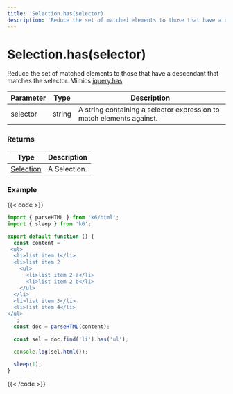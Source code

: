 ```yaml
---
title: 'Selection.has(selector)'
description: 'Reduce the set of matched elements to those that have a descendant that matches the selector.'
---
```


# Selection.has(selector)

Reduce the set of matched elements to those that have a descendant that matches the selector.
Mimics [jquery.has](https://api.jquery.com/has/).

| Parameter | Type   | Description                                                          |
| --------- | ------ | -------------------------------------------------------------------- |
| selector  | string | A string containing a selector expression to match elements against. |

### Returns

| Type                                                                                   | Description  |
| -------------------------------------------------------------------------------------- | ------------ |
| [Selection](https://grafana.com/docs/k6/<K6_VERSION>/javascript-api/k6-html/selection) | A Selection. |

### Example

{{< code >}}

```javascript
import { parseHTML } from 'k6/html';
import { sleep } from 'k6';

export default function () {
  const content = `
 <ul>
  <li>list item 1</li>
  <li>list item 2
    <ul>
      <li>list item 2-a</li>
      <li>list item 2-b</li>
    </ul>
  </li>
  <li>list item 3</li>
  <li>list item 4</li>
</ul>
  `;
  const doc = parseHTML(content);

  const sel = doc.find('li').has('ul');

  console.log(sel.html());

  sleep(1);
}
```

{{< /code >}}
